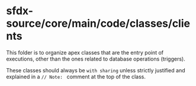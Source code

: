 # sfdx-source/core/main/code/classes/clients
This folder is to organize apex classes that are the entry point of executions, other than the ones related to database operations (triggers).

These classes should always be `with sharing` unless strictly justified and explained in a `// Note: ` comment at the top of the class.